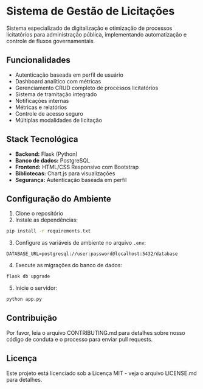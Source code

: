 # Sistema de Gestão de Licitações

Sistema especializado de digitalização e otimização de processos licitatórios para administração pública, implementando automatização e controle de fluxos governamentais.

## Funcionalidades

- Autenticação baseada em perfil de usuário
- Dashboard analítico com métricas
- Gerenciamento CRUD completo de processos licitatórios
- Sistema de tramitação integrado
- Notificações internas
- Métricas e relatórios
- Controle de acesso seguro
- Múltiplas modalidades de licitação

## Stack Tecnológica

- **Backend:** Flask (Python)
- **Banco de dados:** PostgreSQL
- **Frontend:** HTML/CSS Responsivo com Bootstrap
- **Bibliotecas:** Chart.js para visualizações
- **Segurança:** Autenticação baseada em perfil

## Configuração do Ambiente

1. Clone o repositório
2. Instale as dependências:
```bash
pip install -r requirements.txt
```

3. Configure as variáveis de ambiente no arquivo `.env`:
```
DATABASE_URL=postgresql://user:password@localhost:5432/database
```

4. Execute as migrações do banco de dados:
```bash
flask db upgrade
```

5. Inicie o servidor:
```bash
python app.py
```

## Contribuição

Por favor, leia o arquivo CONTRIBUTING.md para detalhes sobre nosso código de conduta e o processo para enviar pull requests.

## Licença

Este projeto está licenciado sob a Licença MIT - veja o arquivo LICENSE.md para detalhes.
